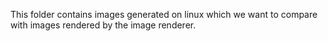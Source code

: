 This folder contains images generated on linux which we want to compare with images rendered by the image renderer.